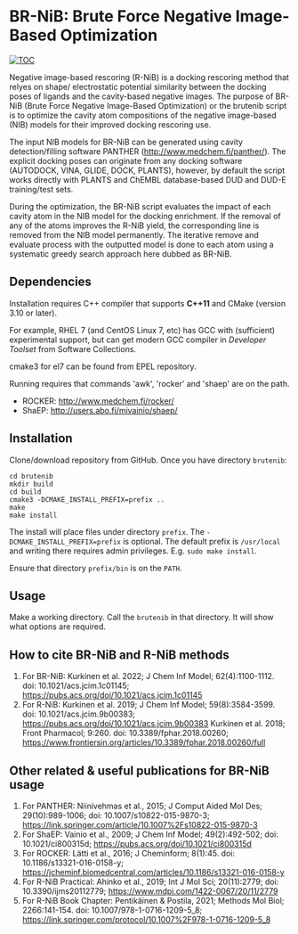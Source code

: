 # BR-NiB: Brute Force Negative Image-Based Optimization

[![TOC](https://pubs.acs.org/na101/home/literatum/publisher/achs/journals/content/jcisd8/0/jcisd8.ahead-of-print/acs.jcim.1c01145/20220208/images/medium/ci1c01145_0006.gif)](https://pubs.acs.org/doi/10.1021/acs.jcim.1c01145 "Article in Journal of Chemical Information and Modeling")

Negative image-based rescoring (R-NiB) is a docking rescoring method that relyes on shape/
electrostatic potential similarity between the docking poses of ligands and the cavity-based
negative images. The purpose of BR-NiB (Brute Force Negative Image-Based Optimization) or 
the brutenib script is to optimize the cavity atom compositions of the negative image-based
(NIB) models for their improved docking rescoring use. 

The input NIB models for BR-NiB can be generated using cavity detection/filling software 
PANTHER (http://www.medchem.fi/panther/). The explicit docking poses can originate from any
docking software (AUTODOCK, VINA, GLIDE, DOCK, PLANTS), however, by default the script works 
directly with PLANTS and ChEMBL database-based DUD and DUD-E training/test sets.

During the optimization, the BR-NiB script evaluates the impact of each cavity atom in the
NIB model for the docking enrichment. If the removal of any of the atoms improves the R-NiB yield,
the corresponding line is removed from the NIB model permanently. The iterative remove and
evaluate process with the outputted model is done to each atom using a systematic greedy
search approach here dubbed as BR-NiB.

## Dependencies

Installation requires C++ compiler that supports **C++11** and CMake (version 3.10 or later).

For example, RHEL 7 (and CentOS Linux 7, etc) has GCC with (sufficient) experimental support,
but can get modern GCC compiler in *Developer Toolset* from Software Collections.

cmake3 for el7 can be found from EPEL repository.

Running requires that commands 'awk', 'rocker' and 'shaep' are on the path.
* ROCKER: http://www.medchem.fi/rocker/
* ShaEP: http://users.abo.fi/mivainio/shaep/

## Installation

Clone/download repository from GitHub.  Once you have directory `brutenib`:

```
cd brutenib
mkdir build
cd build
cmake3 -DCMAKE_INSTALL_PREFIX=prefix ..
make
make install
```

The install will place files under directory `prefix`. The `-DCMAKE_INSTALL_PREFIX=prefix` is optional.
The default prefix is `/usr/local` and writing there requires admin privileges.
E.g. `sudo make install`.

Ensure that directory `prefix/bin` is on the `PATH`.


## Usage

Make a working directory.  Call the `brutenib` in that directory.
It will show what options are required.


## How to cite BR-NiB and R-NiB methods

1. For BR-NiB: 
      Kurkinen et al. 2022; J Chem Inf Model; 62(4):1100-1112.
      doi: 10.1021/acs.jcim.1c01145; https://pubs.acs.org/doi/10.1021/acs.jcim.1c01145
2. For R-NiB:
      Kurkinen et al. 2019; J Chem Inf Model; 59(8):3584-3599.
      doi: 10.1021/acs.jcim.9b00383; https://pubs.acs.org/doi/10.1021/acs.jcim.9b00383 
      Kurkinen et al. 2018; Front Pharmacol; 9:260.
      doi: 10.3389/fphar.2018.00260; https://www.frontiersin.org/articles/10.3389/fphar.2018.00260/full 
 
## Other related & useful publications for BR-NiB usage

1. For PANTHER: 
      Niinivehmas et al., 2015; J Comput Aided Mol Des; 29(10):989-1006; 
      doi: 10.1007/s10822-015-9870-3; https://link.springer.com/article/10.1007%2Fs10822-015-9870-3
2. For ShaEP: 
      Vainio et al., 2009; J Chem Inf Model; 49(2):492-502;
      doi: 10.1021/ci800315d; https://pubs.acs.org/doi/10.1021/ci800315d
3. For ROCKER:
      Lätti et al., 2016; J Cheminform; 8(1):45.
      doi: 10.1186/s13321-016-0158-y; https://jcheminf.biomedcentral.com/articles/10.1186/s13321-016-0158-y
4. For R-NiB Practical: 
      Ahinko et al., 2019; Int J Mol Sci; 20(11):2779; 
      doi: 10.3390/ijms20112779; https://www.mdpi.com/1422-0067/20/11/2779 
5. For R-NiB Book Chapter:
      Pentikäinen & Postila, 2021; Methods Mol Biol; 2266:141-154.
      doi: 10.1007/978-1-0716-1209-5_8; https://link.springer.com/protocol/10.1007%2F978-1-0716-1209-5_8 
